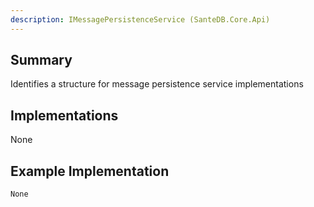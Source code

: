 ```yaml
---
description: IMessagePersistenceService (SanteDB.Core.Api)
---
```


## Summary
Identifies a structure for message persistence service implementations

## Implementations

None

## Example Implementation
```
None
```
